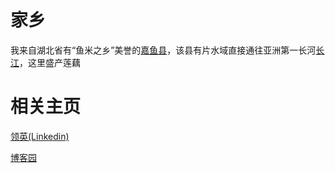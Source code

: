 # 家乡
我来自湖北省有“鱼米之乡”美誉的[嘉鱼县](https://baike.baidu.com/item/嘉鱼县/3342314?fr=aladdin)，该县有片水域直接通往亚洲第一长河[长江](https://baike.baidu.com/item/长江/388)，这里盛产莲藕

# 相关主页

[领英(Linkedin)](https://cn.linkedin.com/in/lvlinxuan)

[博客园](http://www.cnblogs.com/xuanll/)

